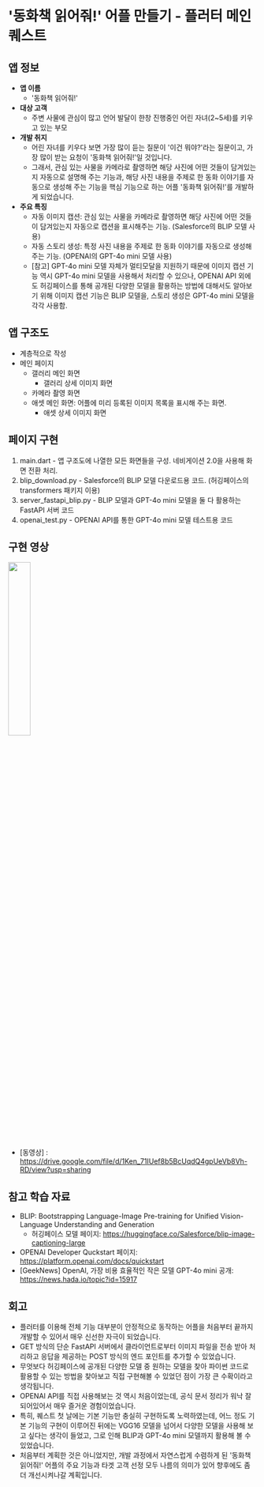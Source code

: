 # '동화책 읽어줘!' 어플 만들기 - 플러터 메인 퀘스트

## 앱 정보
- **앱 이름**
  - '동화책 읽어줘!'
- **대상 고객**
  - 주변 사물에 관심이 많고 언어 발달이 한창 진행중인 어린 자녀(2~5세)를 키우고 있는 부모
- **개발 취지**
  - 어린 자녀를 키우다 보면 가장 많이 듣는 질문이 '이건 뭐야?'라는 질문이고, 가장 많이 받는 요청이 '동화책 읽어줘!'일 것입니다.
  - 그래서, 관심 있는 사물을 카메라로 촬영하면 해당 사진에 어떤 것들이 담겨있는지 자동으로 설명해 주는 기능과, 해당 사진 내용을 주제로 한 동화 이야기를 자동으로 생성해 주는 기능을 핵심 기능으로 하는 어플 '동화책 읽어줘!'를 개발하게 되었습니다.
- **주요 특징**
  - 자동 이미지 캡션: 관심 있는 사물을 카메라로 촬영하면 해당 사진에 어떤 것들이 담겨있는지 자동으로 캡션을 표시해주는 기능. (Salesforce의 BLIP 모델 사용)
  - 자동 스토리 생성: 특정 사진 내용을 주제로 한 동화 이야기를 자동으로 생성해 주는 기능. (OPENAI의 GPT-4o mini 모델 사용)
  - [참고] GPT-4o mini 모델 자체가 멀티모달을 지원하기 때문에 이미지 캡션 기능 역시 GPT-4o mini 모델을 사용해서 처리할 수 있으나, OPENAI API 외에도 허깅페이스를 통해 공개된 다양한 모델을 활용하는 방법에 대해서도 알아보기 위해 이미지 캡션 기능은 BLIP 모델을, 스토리 생성은 GPT-4o mini 모델을 각각 사용함. 

## 앱 구조도
- 계층적으로 작성
- 메인 페이지
  - 갤러리 메인 화면
    - 갤러리 상세 이미지 화면
  - 카메라 촬영 화면
  - 애셋 메인 화면: 어플에 미리 등록된 이미지 목록을 표시해 주는 화면. 
    - 애셋 상세 이미지 화면

## 페이지 구현
1. main.dart - 앱 구조도에 나열한 모든 화면들을 구성. 네비게이션 2.0을 사용해 화면 전환 처리.
2. blip_download.py - Salesforce의 BLIP 모델 다운로드용 코드. (허깅페이스의 transformers 패키지 이용)
3. server_fastapi_blip.py - BLIP 모델과 GPT-4o mini 모델을 둘 다 활용하는 FastAPI 서버 코드
4. openai_test.py - OPENAI API를 통한 GPT-4o mini 모델 테스트용 코드

## 구현 영상
<img src="https://github.com/freentour/AIFFEL_quest/blob/main/Main_quest/Flutter/flutter_mainquest.gif" width="30%" height="30%"><br>
- [동영상] : https://drive.google.com/file/d/1Ken_71IUef8b5BcUqdQ4gpUeVb8Vh-RD/view?usp=sharing

## 참고 학습 자료
- BLIP: Bootstrapping Language-Image Pre-training for Unified Vision-Language Understanding and Generation
  - 허깅페이스 모델 페이지: https://huggingface.co/Salesforce/blip-image-captioning-large
- OPENAI Developer Quckstart 페이지: https://platform.openai.com/docs/quickstart
- [GeekNews] OpenAI, 가장 비용 효율적인 작은 모델 GPT-4o mini 공개: https://news.hada.io/topic?id=15917

## 회고
- 플러터를 이용해 전체 기능 대부분이 안정적으로 동작하는 어플을 처음부터 끝까지 개발할 수 있어서 매우 신선한 자극이 되었습니다.
- GET 방식의 단순 FastAPI 서버에서 클라이언트로부터 이미지 파일을 전송 받아 처리하고 응답을 제공하는 POST 방식의 엔드 포인트를 추가할 수 있었습니다.
- 무엇보다 허깅페이스에 공개된 다양한 모델 중 원하는 모델을 찾아 파이썬 코드로 활용할 수 있는 방법을 찾아보고 직접 구현해볼 수 있었던 점이 가장 큰 수확이라고 생각됩니다.
- OPENAI API를 직접 사용해보는 것 역시 처음이었는데, 공식 문서 정리가 워낙 잘 되어있어서 매우 즐거운 경험이었습니다.
- 특히, 퀘스트 첫 날에는 기본 기능만 충실히 구현하도록 노력하였는데, 어느 정도 기본 기능의 구현이 이루어진 뒤에는 VGG16 모델을 넘어서 다양한 모델을 사용해 보고 싶다는 생각이 들었고, 그로 인해 BLIP과 GPT-4o mini 모델까지 활용해 볼 수 있었습니다.
- 처음부터 계획한 것은 아니었지만, 개발 과정에서 자연스럽게 수렴하게 된 '동화책 읽어줘!' 어플의 주요 기능과 타겟 고객 선정 모두 나름의 의미가 있어 향후에도 좀 더 개선시켜나갈 계획입니다. 
